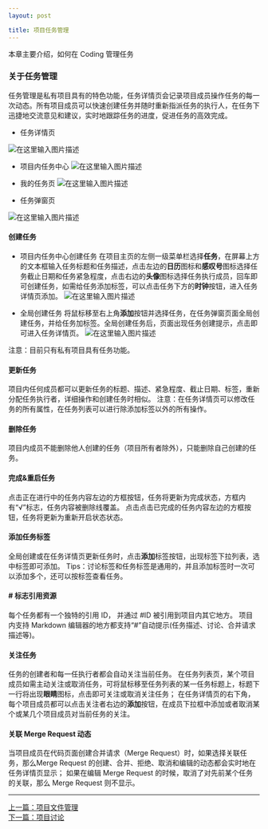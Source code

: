 ```yaml
---
layout: post

title: 项目任务管理
---
```


本章主要介绍，如何在 Coding 管理任务

### 关于任务管理

任务管理是私有项目具有的特色功能，任务详情页会记录项目成员操作任务的每一次动态。所有项目成员可以快速创建任务并随时重新指派任务的执行人，在任务下迅捷地交流意见和建议，实时地跟踪任务的进度，促进任务的高效完成。

 - 任务详情页

![在这里输入图片描述][23]

 - 项目内任务中心
![在这里输入图片描述][24]

 - 我的任务页
![在这里输入图片描述][25]

 -  任务弹窗页

![在这里输入图片描述][26]

#### 创建任务

 - 项目内任务中心创建任务
在项目主页的左侧一级菜单栏选择**任务**，在屏幕上方的文本框输入任务标题和任务描述，点击左边的**日历**图标和**感叹号**图标选择任务截止日期和任务紧急程度，点击右边的**头像**图标选择任务执行成员，回车即可创建任务，如需给任务添加标签，可以点击任务下方的**时钟**按钮，进入任务详情页添加。
![在这里输入图片描述][27]

 - 全局创建任务
将鼠标移至右上角**添加**按钮并选择任务，在任务弹窗页面全局创建任务，并给任务加标签。全局创建任务后，页面出现任务创建提示，点击即可进入任务详情页。
![在这里输入图片描述][28]

注意：目前只有私有项目具有任务功能。

#### 更新任务

项目内任何成员都可以更新任务的标题、描述、紧急程度、截止日期、标签，重新分配任务执行者，详细操作和创建任务时相似。
注意：在任务详情页可以修改任务的所有属性，在任务列表可以进行除添加标签以外的所有操作。

#### 删除任务

项目内成员不能删除他人创建的任务（项目所有者除外），只能删除自己创建的任务。

#### 完成&重启任务

点击正在进行中的任务内容左边的方框按钮，任务将更新为完成状态，方框内有“√”标志，任务内容被删除线覆盖。
点击点击已完成的任务内容左边的方框按钮，任务将更新为重新开启状态状态。

#### 添加任务标签

全局创建或在任务详情页更新任务时，点击**添加**标签按钮，出现标签下拉列表，选中标签即可添加。
Tips：讨论标签和任务标签是通用的，并且添加标签时一次可以添加多个，还可以按标签查看任务。

#### # 标志引用资源

每个任务都有一个独特的引用 ID， 并通过 #ID 被引用到项目内其它地方。
项目内支持 Markdown 编辑器的地方都支持“#”自动提示(任务描述、讨论、合并请求描述等)。

#### 关注任务

任务的创建者和每一任执行者都会自动关注当前任务。
在任务列表页，某个项目成员如需主动关注或取消任务，可将鼠标移至任务列表的某一任务标题上，标题下一行将出现**眼睛**图标，点击即可关注或取消关注任务；
在任务详情页的右下角，每个项目成员都可以点击关注者右边的**添加**按钮，在成员下拉框中添加或者取消某个或某几个项目成员对当前任务的关注。

#### 关联 Merge Request 动态

当项目成员在代码页面创建合并请求（Merge Request）时，如果选择关联任务，那么Merge Request 的创建、合并、拒绝、取消和编辑的动态都会实时地在任务详情页显示；
如果在编辑 Merge Request 的时候，取消了对先前某个任务的关联，那么 Merge Request 则不显示。

---



  [21]: https://dn-coding-net-production-static.qbox.me/f7b47f09-eb7b-4a5d-b8d7-069d1995ede4.png?imageView2/2/w/800/h/800
  [22]: https://dn-coding-net-production-static.qbox.me/1a666602-7b07-4a8c-b504-10a418ae185e.jpg?imageView2/2/w/800/h/800
  [23]: https://dn-coding-net-production-static.qbox.me/0bfbda67-6a5e-4f39-94bc-c9fae18c87e6.png?imageView2/2/w/800/h/800
  [24]: https://dn-coding-net-production-static.qbox.me/7d818d4e-bd20-4467-8f15-dcb4f5087b93.png?imageView2/2/w/800/h/800
  [25]: https://dn-coding-net-production-static.qbox.me/f09dbf3f-8a36-4cb3-9197-073e31e3951c.png?imageView2/2/w/800/h/800
  [26]: https://dn-coding-net-production-static.qbox.me/72516dfe-529a-4ed3-a20b-a8cdc2f249b9.png?imageView2/2/w/800/h/800
  [27]: https://dn-coding-net-production-static.qbox.me/a161eaef-b710-4151-bffb-2eea37c4093d.png?imageView2/2/w/800/h/800
  [28]: https://dn-coding-net-production-static.qbox.me/2d162819-3a56-4496-920f-6f5ad5ef2fc3.png?imageView2/2/w/800/h/800
  
  

  <div class="footer-nav">
  <div class="left-nav"><i class="fa fa-angle-left"></i><a href="/help/doc/project/files.html">上一篇：项目文件管理</a></div>
  <div class="right-nav"><a href="/help/doc/project/discuss.html">下一篇：项目讨论</a><i class="fa fa-angle-right"></i></div>
  </div>

